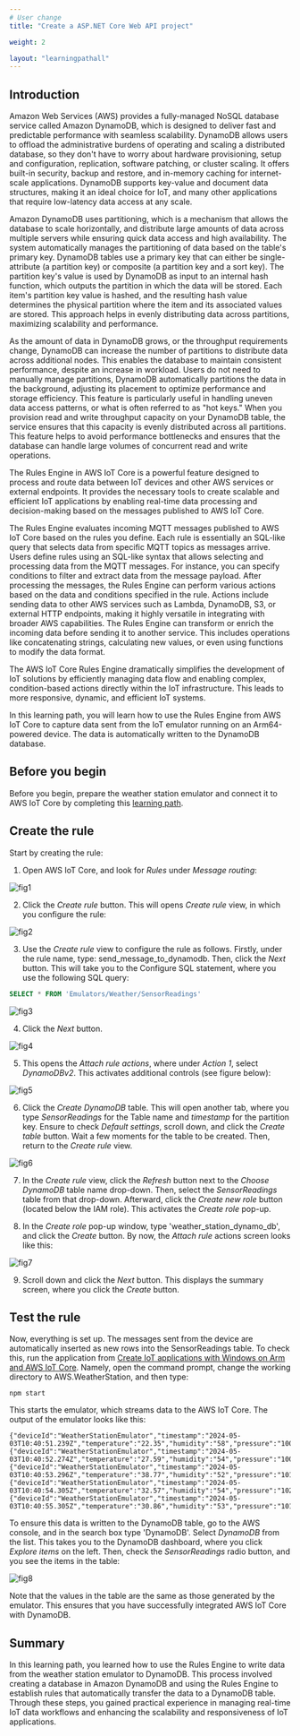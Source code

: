 ```yaml
---
# User change
title: "Create a ASP.NET Core Web API project"

weight: 2

layout: "learningpathall"
---
```


## Introduction
Amazon Web Services (AWS) provides a fully-managed NoSQL database service called Amazon DynamoDB, which is designed to deliver fast and predictable performance with seamless scalability. DynamoDB allows users to offload the administrative burdens of operating and scaling a distributed database, so they don't have to worry about hardware provisioning, setup and configuration, replication, software patching, or cluster scaling. It offers built-in security, backup and restore, and in-memory caching for internet-scale applications. DynamoDB supports key-value and document data structures, making it an ideal choice for IoT, and many other applications that require low-latency data access at any scale.

Amazon DynamoDB uses partitioning, which is a mechanism that allows the database to scale horizontally, and distribute large amounts of data across multiple servers while ensuring quick data access and high availability. The system automatically manages the partitioning of data based on the table's primary key. DynamoDB tables use a primary key that can either be single-attribute (a partition key) or composite (a partition key and a sort key). The partition key's value is used by DynamoDB as input to an internal hash function, which outputs the partition in which the data will be stored. Each item's partition key value is hashed, and the resulting hash value determines the physical partition where the item and its associated values are stored. This approach helps in evenly distributing data across partitions, maximizing scalability and performance. 

As the amount of data in DynamoDB grows, or the throughput requirements change, DynamoDB can increase the number of partitions to distribute data across additional nodes. This enables the database to maintain consistent performance, despite an increase in workload. Users do not need to manually manage partitions, DynamoDB automatically partitions the data in the background, adjusting its placement to optimize performance and storage efficiency. This feature is particularly useful in handling uneven data access patterns, or what is often referred to as "hot keys." When you provision read and write throughput capacity on your DynamoDB table, the service ensures that this capacity is evenly distributed across all partitions. This feature helps to avoid performance bottlenecks and ensures that the database can handle large volumes of concurrent read and write operations.

The Rules Engine in AWS IoT Core is a powerful feature designed to process and route data between IoT devices and other AWS services or external endpoints. It provides the necessary tools to create scalable and efficient IoT applications by enabling real-time data processing and decision-making based on the messages published to AWS IoT Core. 

The Rules Engine evaluates incoming MQTT messages published to AWS IoT Core based on the rules you define. Each rule is essentially an SQL-like query that selects data from specific MQTT topics as messages arrive. Users define rules using an SQL-like syntax that allows selecting and processing data from the MQTT messages. For instance, you can specify conditions to filter and extract data from the message payload. After processing the messages, the Rules Engine can perform various actions based on the data and conditions specified in the rule. Actions include sending data to other AWS services such as Lambda, DynamoDB, S3, or external HTTP endpoints, making it highly versatile in integrating with broader AWS capabilities. The Rules Engine can transform or enrich the incoming data before sending it to another service. This includes operations like concatenating strings, calculating new values, or even using functions to modify the data format.

The AWS IoT Core Rules Engine dramatically simplifies the development of IoT solutions by efficiently managing data flow and enabling complex, condition-based actions directly within the IoT infrastructure. This leads to more responsive, dynamic, and efficient IoT systems.

In this learning path, you will learn how to use the Rules Engine from AWS IoT Core to capture data sent from the IoT emulator running on an Arm64-powered device. The data is automatically written to the DynamoDB database.

## Before you begin
Before you begin, prepare the weather station emulator and connect it to AWS IoT Core by completing this [learning path](/learning-paths/laptops-and-desktops/win_aws_iot). 

## Create the rule
Start by creating the rule: 

1. Open AWS IoT Core, and look for *Rules* under *Message routing*:

![fig1](Figures/01.png)

2. Click the *Create rule* button. This will opens *Create rule* view, in which you configure the rule:

![fig2](Figures/02.png)

3. Use the *Create rule* view to configure the rule as follows. Firstly, under the rule name, type: send_message_to_dynamodb. Then, click the *Next* button. This will take you to the Configure SQL statement, where you use the following SQL query:

```sql
SELECT * FROM 'Emulators/Weather/SensorReadings'
```

![fig3](Figures/03.png)

4. Click the *Next* button.

![fig4](Figures/04.png)

5. This opens the *Attach rule actions*, where under *Action 1*, select *DynamoDBv2*. This activates additional controls (see figure below):

![fig5](Figures/05.png)

6. Click the *Create DynamoDB* table. This will open another tab, where you type *SensorReadings* for the Table name and *timestamp* for the partition key. Ensure to check *Default settings*, scroll down, and click the *Create table* button. Wait a few moments for the table to be created. Then, return to the *Create rule* view.

![fig6](Figures/06.png)

7. In the *Create rule* view, click the *Refresh* button next to the *Choose DynamoDB* table name drop-down. Then, select the *SensorReadings* table from that drop-down. Afterward, click the *Create new role* button (located below the IAM role). This activates the *Create role* pop-up.

8. In the *Create role* pop-up window, type 'weather_station_dynamo_db', and click the *Create* button. By now, the *Attach rule* actions screen looks like this:

![fig7](Figures/07.png)

9. Scroll down and click the *Next* button. This displays the summary screen, where you click the *Create* button.

## Test the rule
Now, everything is set up. The messages sent from the device are automatically inserted as new rows into the SensorReadings table. To check this, run the application from [Create IoT applications with Windows on Arm and AWS IoT Core](laptops-and-desktops/win_aws_iot/). Namely, open the command prompt, change the working directory to AWS.WeatherStation, and then type:

```console
npm start
```

This starts the emulator, which streams data to the AWS IoT Core. The output of the emulator looks like this:

```output
{"deviceId":"WeatherStationEmulator","timestamp":"2024-05-03T10:40:51.239Z","temperature":"22.35","humidity":"58","pressure":"1000.1"}
{"deviceId":"WeatherStationEmulator","timestamp":"2024-05-03T10:40:52.274Z","temperature":"27.59","humidity":"54","pressure":"1006.1"}
{"deviceId":"WeatherStationEmulator","timestamp":"2024-05-03T10:40:53.296Z","temperature":"38.77","humidity":"52","pressure":"1019.6"}
{"deviceId":"WeatherStationEmulator","timestamp":"2024-05-03T10:40:54.305Z","temperature":"32.57","humidity":"54","pressure":"1020.8"}
{"deviceId":"WeatherStationEmulator","timestamp":"2024-05-03T10:40:55.305Z","temperature":"30.86","humidity":"53","pressure":"1014.9"}
```

To ensure this data is written to the DynamoDB table, go to the AWS console, and in the search box type 'DynamoDB'. Select *DynamoDB* from the list. This takes you to the DynamoDB dashboard, where you click *Explore items* on the left. Then, check the *SensorReadings* radio button, and you see the items in the table:

![fig8](Figures/08.png)

Note that the values in the table are the same as those generated by the emulator. This ensures that you have successfully integrated AWS IoT Core with DynamoDB.

## Summary
In this learning path, you learned how to use the Rules Engine to write data from the weather station emulator to DynamoDB. This process involved creating a database in Amazon DynamoDB and using the Rules Engine to establish rules that automatically transfer the data to a DynamoDB table. Through these steps, you gained practical experience in managing real-time IoT data workflows and enhancing the scalability and responsiveness of IoT applications.
